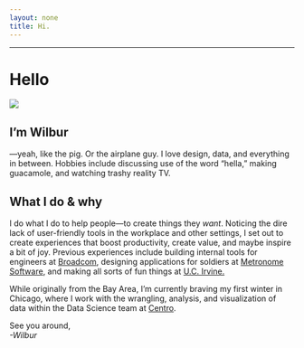 ```yaml
---
layout: none
title: Hi.
---
```


---

# Hello

<img src='/files/IMG_2154.png' data-action='zoom' />

## I’m Wilbur
—yeah, like the pig. Or the airplane guy. I love design, data, and everything in between.  Hobbies include discussing use of the word “hella,” making guacamole, and watching trashy reality TV.

## What I do & why
I do what I do to help people—to create things they *want*. Noticing the dire lack of user-friendly tools in the workplace and other settings, I set out to create experiences that boost productivity, create value, and maybe inspire a bit of joy. Previous experiences include building internal tools for engineers at [Broadcom][1], designing applications for soldiers at [Metronome Software][2], and making all sorts of fun things at [U.C. Irvine.][3]

While originally from the Bay Area, I’m currently braving my first winter in Chicago, where I work with the wrangling, analysis, and visualization of data within the Data Science team at [Centro][4].

See you around,<br><i>-Wilbur</i>

[1]:	http://broadcom.com
[2]:	http://metronome-software.com
[3]:	http://uci.edu
[4]:	http://centro.net
